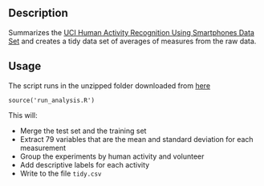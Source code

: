 Description
------------
Summarizes the [UCI Human Activity Recognition Using Smartphones Data Set](http://archive.ics.uci.edu/ml/datasets/Human+Activity+Recognition+Using+Smartphones) and creates a tidy data set of averages of measures from the raw data.

Usage
------
The script runs in the unzipped folder downloaded from [here](https://d396qusza40orc.cloudfront.net/getdata%2Fprojectfiles%2FUCI%20HAR%20Dataset.zip)

```
source('run_analysis.R')
```

This will:
* Merge the test set and the training set
* Extract 79 variables that are the mean and standard deviation for each measurement
* Group the experiments by human activity and volunteer
* Add descriptive labels for each activity
* Write to the file `tidy.csv`
